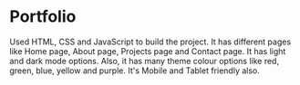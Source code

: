 # Portfolio
Used HTML, CSS and JavaScript to build the project. It has different pages like Home page, About page, Projects page and Contact page. It has light and dark mode options. Also, it has many theme colour options like red, green, blue, yellow and purple. It's Mobile and Tablet friendly also.
